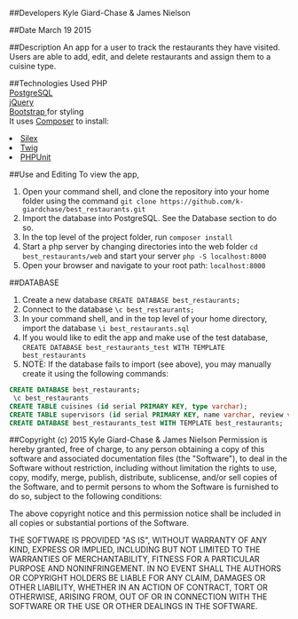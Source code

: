 ##Developers
Kyle Giard-Chase & James Nielson

##Date
March 19 2015



##Description
An app for a user to track the restaurants they have visited. Users are able to add, edit, and delete restaurants and assign them to a cuisine type.

##Technologies Used
PHP <br>
<a href='http://www.postgresql.org/'>PostgreSQL</a> <br>
<a href='https://developers.google.com/speed/libraries/'>jQuery</a> <br>
<a href='http://getbootstrap.com/'>Bootstrap </a>for styling <br>
It uses <a href='https://getcomposer.org/'>Composer</a> to install:
<li>
<a href='http://silex.sensiolabs.org/'>Silex</a>
</li>
<li><a href='http://twig.sensiolabs.org/'>Twig</a></li>
<li><a href='https://phpunit.de/'>PHPUnit</a></li>

##Use and Editing
To view the app,<br>
1. Open your command shell, and clone the repository into your home folder using the command `git clone https://github.com/k-giardchase/best_restaurants.git`<br>
2. Import the database into PostgreSQL. See the Database section to do so.<br>
3. In the top level of the project folder, run `composer install`<br>
4. Start a php server by changing directories into the web folder `cd best_restaurants/web`
and start your server `php -S localhost:8000`<br>
5. Open your browser and navigate to your root path: `localhost:8000`


##DATABASE
1. Create a new database `CREATE DATABASE best_restaurants;`<br>
2. Connect to the database `\c best_restaurants;`<br>
3. In your command shell, and in the top level of your home directory, import the database `\i best_restaurants.sql`<br>
4. If you would like to edit the app and make use of the test database, `CREATE DATABASE best_restaurants_test WITH TEMPLATE best_restaurants`<br>
5. NOTE: If the database fails to import (see above), you may manually create it using the following commands:<br>
```sql
CREATE DATABASE best_restaurants;
 \c best_restaurants
CREATE TABLE cuisines (id serial PRIMARY KEY, type varchar);
CREATE TABLE supervisors (id serial PRIMARY KEY, name varchar, review varchar, stars int, type_id int);
CREATE DATABASE best_restaurants_test WITH TEMPLATE best_restaurants;
```

##Copyright (c) 2015 Kyle Giard-Chase & James Nielson
Permission is hereby granted, free of charge, to any person obtaining a copy
of this software and associated documentation files (the "Software"), to deal
in the Software without restriction, including without limitation the rights
to use, copy, modify, merge, publish, distribute, sublicense, and/or sell
copies of the Software, and to permit persons to whom the Software is
furnished to do so, subject to the following conditions:

The above copyright notice and this permission notice shall be included in
all copies or substantial portions of the Software.

THE SOFTWARE IS PROVIDED "AS IS", WITHOUT WARRANTY OF ANY KIND, EXPRESS OR
IMPLIED, INCLUDING BUT NOT LIMITED TO THE WARRANTIES OF MERCHANTABILITY,
FITNESS FOR A PARTICULAR PURPOSE AND NONINFRINGEMENT. IN NO EVENT SHALL THE
AUTHORS OR COPYRIGHT HOLDERS BE LIABLE FOR ANY CLAIM, DAMAGES OR OTHER
LIABILITY, WHETHER IN AN ACTION OF CONTRACT, TORT OR OTHERWISE, ARISING FROM,
OUT OF OR IN CONNECTION WITH THE SOFTWARE OR THE USE OR OTHER DEALINGS IN
THE SOFTWARE.
